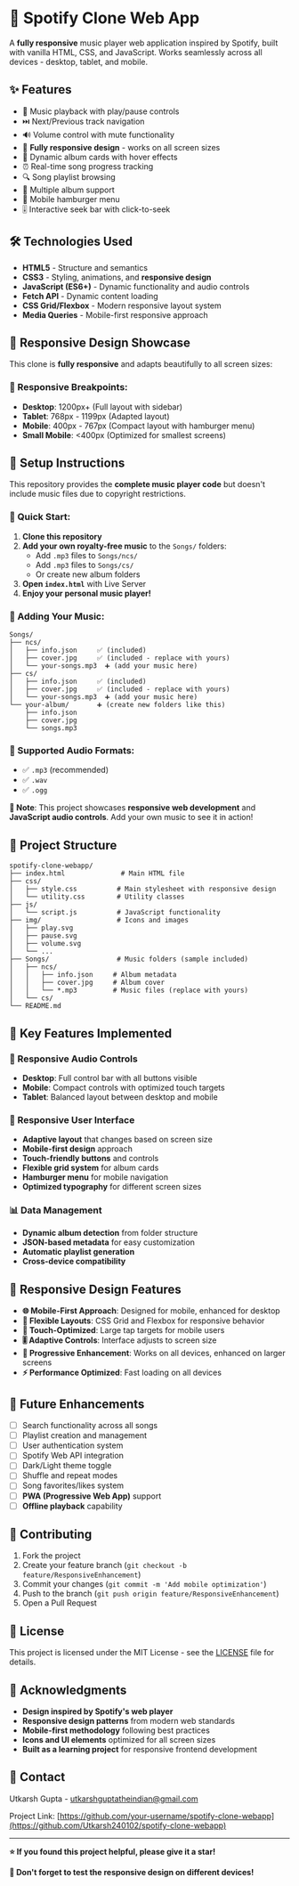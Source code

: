 # 🎵 Spotify Clone Web App

A **fully responsive** music player web application inspired by Spotify, built with vanilla HTML, CSS, and JavaScript. Works seamlessly across all devices - desktop, tablet, and mobile.

## ✨ Features

- 🎵 Music playback with play/pause controls
- ⏭️ Next/Previous track navigation  
- 🔊 Volume control with mute functionality
- 📱 **Fully responsive design** - works on all screen sizes
- 🎨 Dynamic album cards with hover effects
- ⏰ Real-time song progress tracking
- 🔍 Song playlist browsing
- 📂 Multiple album support
- 🍔 Mobile hamburger menu
- 🎚️ Interactive seek bar with click-to-seek

## 🛠️ Technologies Used

- **HTML5** - Structure and semantics
- **CSS3** - Styling, animations, and **responsive design**
- **JavaScript (ES6+)** - Dynamic functionality and audio controls
- **Fetch API** - Dynamic content loading
- **CSS Grid/Flexbox** - Modern responsive layout system
- **Media Queries** - Mobile-first responsive approach

## 📱 Responsive Design Showcase

This clone is **fully responsive** and adapts beautifully to all screen sizes:

### 📐 Responsive Breakpoints:
- **Desktop**: 1200px+ (Full layout with sidebar)
- **Tablet**: 768px - 1199px (Adapted layout)
- **Mobile**: 400px - 767px (Compact layout with hamburger menu)
- **Small Mobile**: <400px (Optimized for smallest screens)

## 🎵 Setup Instructions

This repository provides the **complete music player code** but doesn't include music files due to copyright restrictions.

### 🚀 Quick Start:
1. **Clone this repository**
2. **Add your own royalty-free music** to the `Songs/` folders:
   - Add `.mp3` files to `Songs/ncs/`
   - Add `.mp3` files to `Songs/cs/`
   - Or create new album folders
3. **Open `index.html`** with Live Server
4. **Enjoy your personal music player!**

### 📁 Adding Your Music:
```
Songs/
├── ncs/
│   ├── info.json     ✅ (included)
│   ├── cover.jpg     ✅ (included - replace with yours)
│   └── your-songs.mp3  ➕ (add your music here)
├── cs/
│   ├── info.json     ✅ (included)
│   ├── cover.jpg     ✅ (included - replace with yours)
│   └── your-songs.mp3  ➕ (add your music here)
└── your-album/       ➕ (create new folders like this)
    ├── info.json
    ├── cover.jpg
    └── songs.mp3
```

### 🎯 Supported Audio Formats:
- ✅ `.mp3` (recommended)
- ✅ `.wav`
- ✅ `.ogg`

**🎵 Note**: This project showcases **responsive web development** and **JavaScript audio controls**. Add your own music to see it in action!

## 📁 Project Structure

```
spotify-clone-webapp/
├── index.html              # Main HTML file
├── css/
│   ├── style.css          # Main stylesheet with responsive design
│   └── utility.css        # Utility classes
├── js/
│   └── script.js          # JavaScript functionality
├── img/                   # Icons and images
│   ├── play.svg
│   ├── pause.svg
│   ├── volume.svg
│   └── ...
├── Songs/                 # Music folders (sample included)
│   ├── ncs/
│   │   ├── info.json     # Album metadata
│   │   ├── cover.jpg     # Album cover
│   │   └── *.mp3         # Music files (replace with yours)
│   └── cs/
└── README.md
```

## 🎯 Key Features Implemented

### 📱 Responsive Audio Controls
- **Desktop**: Full control bar with all buttons visible
- **Mobile**: Compact controls with optimized touch targets
- **Tablet**: Balanced layout between desktop and mobile

### 🎨 Responsive User Interface
- **Adaptive layout** that changes based on screen size
- **Mobile-first design** approach
- **Touch-friendly buttons** and controls
- **Flexible grid system** for album cards
- **Hamburger menu** for mobile navigation
- **Optimized typography** for different screen sizes

### 📊 Data Management
- **Dynamic album detection** from folder structure
- **JSON-based metadata** for easy customization
- **Automatic playlist generation**
- **Cross-device compatibility**

## 🎨 Responsive Design Features

- **🌐 Mobile-First Approach**: Designed for mobile, enhanced for desktop
- **📐 Flexible Layouts**: CSS Grid and Flexbox for responsive behavior  
- **🔘 Touch-Optimized**: Large tap targets for mobile users
- **🎚️ Adaptive Controls**: Interface adjusts to screen size
- **📱 Progressive Enhancement**: Works on all devices, enhanced on larger screens
- **⚡ Performance Optimized**: Fast loading on all devices

## 🚀 Future Enhancements

- [ ] Search functionality across all songs
- [ ] Playlist creation and management
- [ ] User authentication system
- [ ] Spotify Web API integration
- [ ] Dark/Light theme toggle
- [ ] Shuffle and repeat modes
- [ ] Song favorites/likes system
- [ ] **PWA (Progressive Web App)** support
- [ ] **Offline playback** capability

## 🤝 Contributing

1. Fork the project
2. Create your feature branch (`git checkout -b feature/ResponsiveEnhancement`)
3. Commit your changes (`git commit -m 'Add mobile optimization'`)
4. Push to the branch (`git push origin feature/ResponsiveEnhancement`)
5. Open a Pull Request

## 📄 License

This project is licensed under the MIT License - see the [LICENSE](LICENSE) file for details.

## 🙏 Acknowledgments

- **Design inspired by Spotify's web player**
- **Responsive design patterns** from modern web standards
- **Mobile-first methodology** following best practices
- **Icons and UI elements** optimized for all screen sizes
- **Built as a learning project** for responsive frontend development

## 📧 Contact

Utkarsh Gupta - utkarshguptatheindian@gmail.com

Project Link: [https://github.com/your-username/spotify-clone-webapp](https://github.com/Utkarsh240102/spotify-clone-webapp)

---

**⭐ If you found this project helpful, please give it a star!**

**📱 Don't forget to test the responsive design on different devices!**
